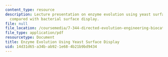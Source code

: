 ```yaml
---
content_type: resource
description: Lecture presentation on enzyme evolution using yeast surface display
  compared with bacterial surface display.
file: null
file_location: /coursemedia/7-344-directed-evolution-engineering-biocatalysts-spring-2008/14d31d65a34bab921e684b21b9bd9434_ses10_slides.pdf
file_type: application/pdf
resourcetype: Document
title: Enzyme Evolution Using Yeast Surface Display
uid: 14d31d65-a34b-ab92-1e68-4b21b9bd9434
---
```

